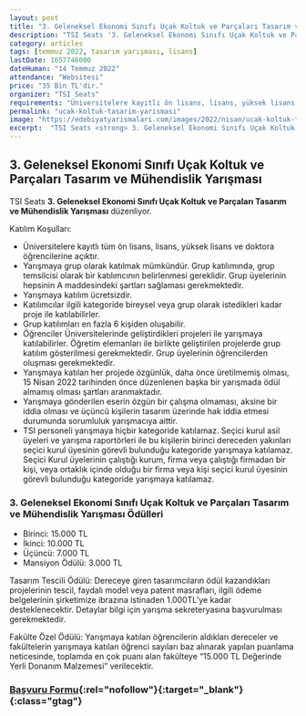 ```yaml
---
layout: post
title: "3. Geleneksel Ekonomi Sınıfı Uçak Koltuk ve Parçaları Tasarım ve Mühendislik Yarışması"
description: "TSI Seats '3. Geleneksel Ekonomi Sınıfı Uçak Koltuk ve Parçaları Tasarım ve Mühendislik Yarışması' düzenliyor."
category: articles
tags: [temmuz 2022, tasarım yarışması, lisans]
lastDate: 1657746000
dateHuman: "14 Temmuz 2022"
attendance: "Websitesi"
price: "35 Bin TL'dir."
organizer: "TSI Seats"
requirements: "Üniversitelere kayıtlı ön lisans, lisans, yüksek lisans ve doktora öğrencileri katılabilir."
permalink: "ucak-koltuk-tasarim-yarismasi"
image: "https://edebiyatyarismalari.com/images/2022/nisan/ucak-koltuk-tasarim-yarismasi.jpg"
excerpt:  "TSI Seats <strong> 3. Geleneksel Ekonomi Sınıfı Uçak Koltuk ve Parçaları Tasarım ve Mühendislik Yarışması </strong> düzenliyor."
---
```


## 3. Geleneksel Ekonomi Sınıfı Uçak Koltuk ve Parçaları Tasarım ve Mühendislik Yarışması
TSI Seats **3. Geleneksel Ekonomi Sınıfı Uçak Koltuk ve Parçaları Tasarım ve Mühendislik Yarışması** düzenliyor.

Katılım Koşulları:
- Üniversitelere kayıtlı tüm ön lisans, lisans, yüksek lisans ve doktora öğrencilerine açıktır.
- Yarışmaya grup olarak katılmak mümkündür. Grup katılımında, grup temsilcisi olarak bir katılımcının belirlenmesi gereklidir. Grup üyelerinin hepsinin A maddesindeki şartları sağlaması gerekmektedir.
- Yarışmaya katılım ücretsizdir.
- Katılımcılar ilgili kategoride bireysel veya grup olarak istedikleri kadar proje ile katılabilirler.
- Grup katılımları en fazla 6 kişiden oluşabilir.
- Öğrenciler Üniversitelerinde geliştirdikleri projeleri ile yarışmaya katılabilirler. Öğretim elemanları ile birlikte geliştirilen projelerde grup katılım gösterilmesi gerekmektedir. Grup üyelerinin öğrencilerden oluşması gerekmektedir.
- Yarışmaya katılan her projede özgünlük, daha önce üretilmemiş olması, 15 Nisan 2022 tarihinden önce düzenlenen başka bir yarışmada ödül almamış olması şartları aranmaktadır.
- Yarışmaya gönderilen eserin özgün bir çalışma olmaması, aksine bir iddia olması ve üçüncü kişilerin tasarım üzerinde hak iddia etmesi durumunda sorumluluk yarışmacıya aittir.
- TSI personeli yarışmaya hiçbir kategoride katılamaz. Seçici kurul asil üyeleri ve yarışma raportörleri ile bu kişilerin birinci dereceden yakınları seçici kurul üyesinin görevli bulunduğu kategoride yarışmaya katılamaz. Seçici Kurul üyelerinin çalıştığı kurum, firma veya çalıştığı firmadan bir kişi, veya ortaklık içinde olduğu bir firma veya kişi seçici kurul üyesinin görevli bulunduğu kategoride yarışmaya katılamaz.


### 3. Geleneksel Ekonomi Sınıfı Uçak Koltuk ve Parçaları Tasarım ve Mühendislik Yarışması Ödülleri
- Birinci: 15.000 TL
- İkinci: 10.000 TL
- Üçüncü: 7.000 TL
- Mansiyon Ödülü: 3.000 TL

Tasarım Tescili Ödülü:
Dereceye giren tasarımcıların ödül kazandıkları projelerinin tescil, faydalı model veya patent masrafları, ilgili ödeme belgelerinin şirketimize ibrazına istinaden 1.000TL’ye kadar desteklenecektir. Detaylar bilgi için yarışma sekreteryasına başvurulması gerekmektedir.

Fakülte Özel Ödülü:
Yarışmaya katılan öğrencilerin aldıkları dereceler ve fakültelerin yarışmaya katılan öğrenci sayıları baz alınarak yapılan puanlama neticesinde, toplamda en çok puanı alan fakülteye “15.000 TL Değerinde Yerli Donanım Malzemesi” verilecektir.

### [Başvuru Formu](https://www.tsiseats.com/tasarim/kayit-ol/?ref=edebiyatyarismalari.com){:rel="nofollow"}{:target="_blank"}{:class="gtag"}